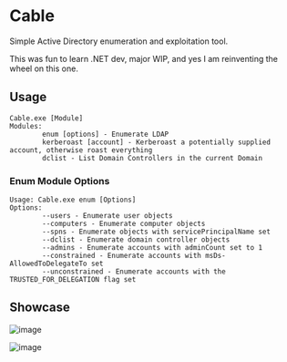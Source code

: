 # Cable
Simple Active Directory enumeration and exploitation tool.

This was fun to learn .NET dev, major WIP, and yes I am reinventing the wheel on this one.

## Usage
```
Cable.exe [Module]
Modules:
        enum [options] - Enumerate LDAP
        kerberoast [account] - Kerberoast a potentially supplied account, otherwise roast everything
        dclist - List Domain Controllers in the current Domain
```
### Enum Module Options
```
Usage: Cable.exe enum [Options]
Options:
        --users - Enumerate user objects
        --computers - Enumerate computer objects
        --spns - Enumerate objects with servicePrincipalName set
        --dclist - Enumerate domain controller objects
        --admins - Enumerate accounts with adminCount set to 1
        --constrained - Enumerate accounts with msDs-AllowedToDelegateTo set
        --unconstrained - Enumerate accounts with the TRUSTED_FOR_DELEGATION flag set
```

## Showcase
![image](https://github.com/user-attachments/assets/7f4c072f-4f9a-49ba-ab1a-5eceba5056df)

![image](https://github.com/user-attachments/assets/f897cc60-5abc-4018-b2f8-bbd9789242fa)
